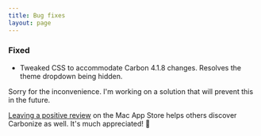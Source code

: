 ```yaml
---
title: Bug fixes
layout: page
---
```


### Fixed

* Tweaked CSS to accommodate Carbon 4.1.8 changes. Resolves the theme dropdown being hidden.

Sorry for the inconvenience. I'm working on a solution that will prevent this in the future.

[Leaving a positive review](http://dangercove.com/carbonize/appstore) on the Mac App Store helps others discover Carbonize as well. It's much appreciated! 🙂
